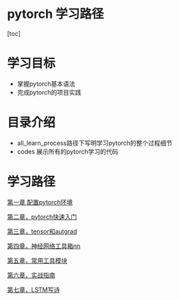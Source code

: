 pytorch 学习路径
===
[toc]


# 学习目标
- 掌握pytorch基本语法
- 完成pytorch的项目实践


# 目录介绍
- all_learn_process路径下写明学习pytorch的整个过程细节
- codes 展示所有的pytorch学习的代码

# 学习路径
[第一章,配置pytorch环境](./all_learn_process/配置环境.md)

[第二章，pytorch快速入门](./all_learn_process/codes/chapter2/快速入门.ipynb)

[第三章，tensor和autgrad](./all_learn_process/codes/chapter3/第三章学习.ipynb)

[第四章，神经网络工具箱nn](./all_learn_process/codes/chapter4/第四章学习.ipynb)

[第五章，常用工具模块](./all_learn_process/codes/chapter5/第五章学习.ipynb)

[第六章，实战指南](./all_learn_process/codes/chapter6/第六章学习.ipynb)

[第七章，LSTM写诗](./all_learn_process/codes/chapter7/README.md)



